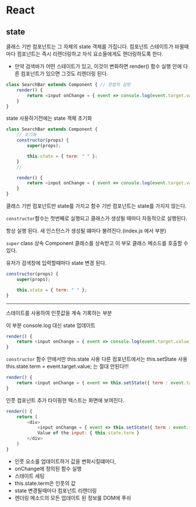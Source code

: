 # React

## state

클래스 기반 컴포넌트는 그 자체의 state 객체를 가집니다.
컴포넌트 스테이트가 바뀔때마다 컴포넌트는 즉시 리렌더링하고
자식 요소들에게도 렌더링하도록 한다.

* 만약 검색바가 어떤 스테이트가 있고, 이것이 변화하면 render() 함수 실행 안에 다른 컴포넌트가 있으면 그것도 리렌더링 된다.

``` js
class SearchBar extends Component { // 문법적 설탕
	render() {
		return <input onChange = { event => console.log(event.target.value)} />;
	}
}
```

state 사용하기전에는 state 객체 초기화

``` js
class SearchBar extends Component {
	// 초기화
	constructor(props) {
		super(props);

		this.state = { term: " " };
	}
	//

	render() {
		return <input onChange = { event => console.log(event.target.value)} />;
	}
}
```

클래스 기반 컴포넌트만 state를 가지고 함수 기반 컴포넌트는 state를 가지지 않는다.

`constructor`함수는 첫번째로 실행되고 클래스가 생성될 때마다 자동적으로 실행된다.

항상 실행 된다. 새 인스턴스가 생성될 떄마다 불려진다.(index.js 에서 <SearchBar /> 부분)

`super` class 상속 Component 클래스를 상속받고 이 부모 클래스 메소드를 호출할 수 있다.


유저가 검색창에 입력할때마다 state 변경 된다.

``` js
constructor(props) {
	super(props);

	this.state = { term: " " };
}
```

---

스테이트를 사용하여 인풋값을 계속 기록하는 부분

이 부분 console.log 대신 state 업데이트

``` js
render() {
	return <input onChange = { event => console.log(event.target.value)} />;
}
```

`constructor` 함수 안에서만 this.state 사용
다른 컴포넌트에서는 this.setState 사용
this.state.term = event.target.value; 는 절대 안된다!!!

``` js
render() {
	return <input onChange = { event => this.setState({ term : event.target.value })} />;
}
```

인풋 컴포넌트 추가
타이핑한 텍스트는 화면에 보여진다.

``` js
render() {
	return (
		<div>
			<input onChange = { event => this.setState({ term : event.target.value })} />
			Value of the input: { this.state.term }
		</div>
	)
}
```

* 인풋 요소를 업데이트하거 값을 변화시킬떄마다,
* onChange에 정의된 함수 실행
* 스테이트 세팅
* this.state.term은 인풋의 값
* state 변경될때마다 컴포넌트 리렌더링
* 렌더링 메소드의 모든 업데이트 된 정보를 DOM에 푸쉬
